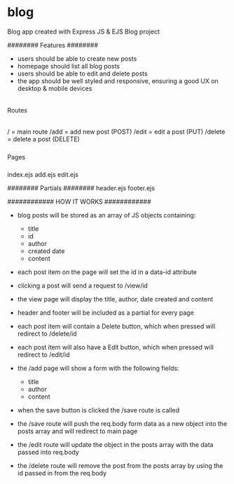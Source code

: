 # blog
Blog app created with Express JS &amp; EJS
Blog project 

########
Features
########
- users should be able to create new posts
- homepage should list all blog posts 
- users should be able to edit and delete posts
- the app should be well styled and responsive, ensuring a good UX on desktop & mobile devices



######
Routes
######
/ = main route
/add = add new post (POST)
/edit = edit a post (PUT)
/delete = delete a post (DELETE)


#####
Pages
#####
index.ejs
add.ejs
edit.ejs



########
Partials
########
header.ejs
footer.ejs



############
HOW IT WORKS
############
- blog posts will be stored as an array of JS objects containing:
    - title 
    - id
    - author
    - created date
    - content

- each post item on the page will set the id in a data-id attribute

- clicking a post will send a request to /view/id

- the view page will display the title, author, date created and content

- header and footer will be included as a partial for every page

- each post item will contain a Delete button, which when pressed will redirect to /delete/id

- each post item will also have a Edit button, which when pressed will redirect to /edit/id

- the /add page will show a form with the following fields:
    - title 
    - author
    - content
    
- when the save button is clicked the /save route is called

- the /save route will push the req.body form data as a new object into the posts array and will redirect to main page

- the /edit route will update the object in the posts array with the data passed into req.body

- the /delete route will remove the post from the posts array by using the id passed in from the req.body